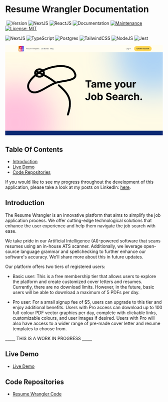 # Resume Wrangler Documentation

<img alt="" src="https://github.com/joshl26/resume-wrangler/actions/workflows/playwright.yml/badge.svg" />
  <img alt="Version" src="https://img.shields.io/badge/version-0.0.9-blue.svg?cacheSeconds=2592000" />
  <img alt="NextJS" src="https://img.shields.io/badge/next-%3E%3D14.0.0-blue.svg" />
  <img alt="ReactJS" src="https://img.shields.io/badge/react-%3E%3D18.0.0-blue.svg" />
  <img alt="Documentation" src="https://img.shields.io/badge/documentation-yes-brightgreen.svg" />
  <a href="https://github.com/joshl26/resume-wrangler/graphs/commit-activity" target="_blank">
    <img alt="Maintenance" src="https://img.shields.io/badge/Maintained%3F-yes-green.svg" />
  </a>
  <a href="https://github.com/joshl26/resume-wrangler/blob/master/LICENSE" target="_blank">
    <img alt="License: MIT" src="https://img.shields.io/github/license/joshl26/resume-wrangler" />
  </a>
  
<br/>

![NextJS](https://img.shields.io/badge/Next-black?style=for-the-badge&logo=next.js&logoColor=white)
![TypeScript](https://img.shields.io/badge/typescript-%23007ACC.svg?style=for-the-badge&logo=typescript&logoColor=white)
![Postgres](https://img.shields.io/badge/postgres-%23316192.svg?style=for-the-badge&logo=postgresql&logoColor=white)
![TailwindCSS](https://img.shields.io/badge/tailwindcss-%2338B2AC.svg?style=for-the-badge&logo=tailwind-css&logoColor=white)
![NodeJS](https://img.shields.io/badge/node.js-6DA55F?style=for-the-badge&logo=node.js&logoColor=white)
![Jest](https://img.shields.io/badge/-jest-%23C21325?style=for-the-badge&logo=jest&logoColor=white)

![Home page image](https://raw.githubusercontent.com/joshl26/joshl26/main/assets/Resume_Wrangler_Landing_Page_1.png)

## Table Of Contents

- [Introduction](#introduction)
- [Live Demo](#live-demo)
- [Code Repositories](#code-repositories)
<!-- - [API Documentaion](#api-documentation)
- [Functionalities](#functionalities)
- [Technologies Utilized](#technologies-utilized)
- [Project Setup](#project-setup)
- [Folder Structure](#folder-structure)
- [Database Architecture](#database-architecture)
- [API Payload](#api-payload)
- [Usage - Home Page](#usage-home-page)
- [Usage - Parts List](#usage-parts-list)
- [Usage - New Part](#usage-new-part)
- [Usage - Edit Part](#usage-edit-part)
- [Usage - Users List](#usage-users-list)
- [Usage - New User](#usage-new-user) -->
<!-- - [Usage - Edit User](#usage-edit-user)
- [Usage - Notes List](#usage-notes-list)
- [Usage - New Note](#usage-new-note)
- [Usage - Edit Note](#usage-edit-note)
- [Usage - Tablet](#usage-tablet)
- [Testing](#testing)
- [Screenshotes](#screenshots)
- [Author](#author)
- [Social Links](#social)
- [Contributions](#contributions)
- [License](#license) -->

If you would like to see my progress throughout the development of this application, please take a look at my posts on LinkedIn: [here](https://www.linkedin.com/in/joshrlehman/).

## Introduction

The Resume Wrangler is an innovative platform that aims to simplify the job application process. We offer cutting-edge technological solutions that enhance the user experience and help them navigate the job search with ease.

We take pride in our Artificial Intelligence (AI)-powered software that scans resumes using an in-house ATS scanner. Additionally, we leverage open-source language grammar and spellchecking to further enhance our software's accuracy. We'll share more about this in future updates.

Our platform offers two tiers of registered users:

- Basic user: This is a free membership tier that allows users to explore the platform and create customized cover letters and resumes. Currently, there are no download limits. However, in the future, basic users will be able to download a maximum of 5 PDFs per day.

- Pro user: For a small signup fee of $5, users can upgrade to this tier and enjoy additional benefits. Users with Pro access can download up to 100 full-colour PDF vector graphics per day, complete with clickable links, customizable colours, and user images if desired. Users with Pro will also have access to a wider range of pre-made cover letter and resume templates to choose from.

_____ THIS IS A WORK IN PROGRESS _____

## Live Demo

- [Live Demo](https://resume-wrangler.vercel.app/)

## Code Repositories

- [Resume Wrangler Code](https://github.com/joshl26/resume-wrangler)

<!-- ## API Documentation

- [Live API Documentation](https://resume-wrangler.vercel.app/api-docs/) -->

<a name="functionalities"></a>

<!-- ## Functionalities

- The user will have to log in to edit the resume details.

- The user can only edit/delete the resume that they have access too.

- All the data will be persistent and is stored in the Amazon cloud.

<a name="technologies-utilized"></a>

## Technologies Utilized

- HTML5 - A markup language for creating web pages and web applications.

- CSS3 - used for describing the presentation of a document written in a markup language.

- Bootstrap - A free and open-source front-end web framework for designing websites and web applications quickly.

- Node.js - Open-source, cross-platform JavaScript run-time environment for executing JavaScript code server-side.

- Express.js - For building web applications and APIs and connecting middleware.

- Joi - Used for schema description and data validation.

- Swagger-UI/JS DOC - Powerful UI interface for documenting, testing and displaying API endpoints.

- Unified Modeling Language - Diagrams which illustrate the sequence of events between objects within this app.

- REST - REST (REpresentational State Transfer) is an architectural style for developing web services.

- MongoDB - Open-source cross-platform document-oriented NoSQL database program to store details like user info, campsites info and comments.

- PassportJS - Authentication middleware for Node.js. Extremely flexible and modular, Passport can be unobtrusively dropped into any Express-based web application.

- Data Associations - Associating user data with the respective campsites and comments using the reference method.

- Render - Cloud platform as a service used as a web application deployment model.

- AWS - MongoDB is hosted on Amazon ec2 instance.

<a name="project-setup"></a>

## Project Setup

Electronics inventory uses JavaScript, so you will need node.js installed to run this application, which includes downloading its dependencies. If you don't have node installed you can get that [here](https://nodejs.org/en/).

You will also need `git` installed on your computer. You can download it [here](https://git-scm.com/downloads).

Next open a git bash wherever you would like to store electronics inventory and run:

### Frontend (Client) installation

`git clone https://github.com/joshl26/electronics-inventory-frontend`

Once you have the project on your local machine you will want open it in a new terminal window and run:

`npm install`

This command will install the client side dependencies, this may take a bit of time.

Once the installation of the dependencies is complete you can start the project by typing the following command:

`npm run start`

and you will have the development version of the frontend (client) application running on:

`localhost:3000`

### Backend (Server) installation

`git clone https://github.com/joshl26/electronics-inventory-backend`

Once you have the project on your local machine you will want open it in a new terminal window and run:

`npm install`

This command will install the server side dependencies, this may take a bit of time.

Once the installation of the dependencies is complete you can start the project by typing the following command:

`node server`

and you will have the development version of the backend (server) application running on:

`localhost:3500`

You will also need to set up a few environmental constants with a .env file like this:

```text
NODE_ENV=development
DATABASE_URI=mongoURI
ACCESS_TOKEN_SECRET=accessTokenSecret
REFRESH_TOKEN_SECRET=refreshTokenSecret
CLOUDINARY_CLOUD_NAME=cloudinaryCloudName
CLOUDINARY_KEY=cloudinaryKey
CLOUDINARY_SECRET=cloudinarySecret
CLIENT_URL = http://localhost:3000/
SERVER_URL= http://localhost:3500/
```

Next modify your "/config/allowedOrigins.js" file to suit your particular requirements.

<a name="folder-structure"></a>

## Folder Structure

### Backend (Server) File Structure

```text
/electronics-inventory-backend
    /config
        /allowedOrigins.js
        /corsOptions.js
        /dbConn.js
    /controllers
        /authController.js
        /notesController.js
        /partsController.js
        /userController.js
    /logs
        /reqLog.log
    /middleware
        /errorHandler.js
        /logger.js
        /loginLimiter.js
        /verifyJWT.js
    /models
        /Note.js
        /Part.js
        /User.js
    /routes
        /authRoutes.js
        /noteRoutes.js
        /partRoutes.js
        /root.js
        /userRoutes.js
    /views
        /404.html
        /index.html
    /server.js
```

I followed the MVC (Model-View-Controller) architectural pattern when laying out this application. It is an architectural pattern used in software engineering to separate the representation of information from the user's interaction with it.

The MVC format for Node.js involves separating application logic into three distinct components: Models, Views, and Controllers.

Models are responsible for managing data and business rules within an application. They handle interactions between a database and controller by performing CRUD operations on objects stored in memory or persisted in databases like MongoDB.

Views are responsible for displaying output to the user interface as HTML pages, written using EJS (Embedded JavaScript).

Controllers are responsible for coordinating models and views by responding to user input and making changes to data when required. It acts as a bridge between view layer (user interface) and model layer (data access layer). Controllers also contain request handlers that interpret requests coming from users via URLs/HTTP methods such as GET/POST.

## Client (Frontend) Side Layout

```text
/electronics-inventory-frontend
    /app
        /api
            /apiSlice.js
        /settings
            /settingsSlice.js
        /store.js
    /components
        /AddRemoveLayout.jsx
        /Cards.jsx
        /Check.jsx
        /Clear.jsx
        /CustomerReviewCard.jsx
        /CustomerReviews.jsx
        /DashCards.jsx
        /DashFooter.jsx
        /DashHeader.jsx
        /DashLayout.jsx
        /DashMain.jsx
        /Experience.jsx
        /Features.jsx
        /FilePicker.jsx
        /FilesList.jsx
        /ImagePicker.jsx
        /Layout.jsx
        /LoadingPage.jsx
        /NewSignup.jsx
        /Office.jsx
        /OutletLoadingPage.jsx
        /PartCard.jsx
        /Plans.jsx
        /Pricing.jsx
        /Public.jsx
        /ReactGridLayout.jsx
    /config
        /roles.js
    /features
        /auth
            /authApiSlice.jsx
            /authSlice.jsx
            /Login.jsx
            /PersistLogin.jsx
            /Prefetch.jsx
            /RequireAuth.jsx
            /SideBar.jsx
        /charts
            /AreaChart.jsx
            /BarChart.jsx
            /PieChart.jsx
            /utils.js
        /notes
            /EditNote.jsx
            /EditNoteForm.jsx
            /NewNote.jsx
            /Note.jsx
            /notesApiSlice.jsx
            /NotesList.jsx
        /pages
            /CustomerGallery.jsx
            /HeroImage.jsx
            /LandingPage.jsx
            /LoginFooter.jsx
            /LoginHeader.jsx
        /parts
            /EditPart.jsx
            /EditPartForm.jsx
            /Newpart.jsx
            /NewPartForm.jsx
            /Part.jsx
            /partsApiSlice.jsx
            /PartsList.jsx
            /partsSlice.jsx
            /ViewPart.jsx
        /users
            /EditUser.jsx
            /NewUserForm.jsx
            /User.jsx
            /usersApiSlice.jsx
            /UsersList.jsx
    /hooks
        /useAuth.js
        /usePersist.js
    /utils
        /index.js
    /error-page.jsx
    /index.jsx
```

Now that I've displayed the basics of the project, let me demonstrate some of its more intricate features.

<a name="database-architecture"></a>

## Database Architecture

(<https://electronics-inventory-server.onrender.com/api-docs/>)

<a name="api-payload"></a>

## API Payload

```json
{
  "_id": { "$oid": "642affe8f215fc42000f1a5d" },
  "user": { "$oid": "63e2d7733fe329d74d72c49d" },
  "name": "NPN type transistors",
  "description": "It is an NPN type transistor with an operating temperature range of -55 to 150 degrees Celsius. The component can dissipate 625 mW of power, giving it good thermal control for not being a MOSFET, which is designed for thermal dissipation.",
  "qty": { "$numberInt": "6" },
  "partType": "Transistor",
  "createdAt": { "$date": { "$numberLong": "1680539624864" } },
  "updatedAt": { "$date": { "$numberLong": "1693358908403" } },
  "ticket2": { "$numberInt": "513" },
  "__v": { "$numberInt": "49" },
  "images": [
    {
      "_id": "e9a468f7479c58b8f17dd1dc384c77a9",
      "url": "http://res.cloudinary.com/dv6keahg3/image/upload/f_auto/q_auto/v1681347133/ElectronicsInventory/wzqkpczsn7sbehz7yzeu.png",
      "fileName": "ElectronicsInventory/wzqkpczsn7sbehz7yzeu"
    },
    {
      "_id": "b67495ca9fd06be537a7705a9beedd72",
      "url": "http://res.cloudinary.com/dv6keahg3/image/upload/v1681347160/ElectronicsInventory/iierofxtq7w73ds73xka.png",
      "fileName": "ElectronicsInventory/iierofxtq7w73ds73xka"
    }
  ],
  "partNumber": "PN2222A",
  "lotId": "XYZ123",
  "serialNumber": "1234",
  "manufacturer": "ON Semiconductors",
  "updatedBy": "DEMO",
  "mfgDate": "2023-03-12",
  "backOrder": { "$numberInt": "2" },
  "vendorName": "Smiths Supplies",
  "partPackage": "Thru hole",
  "partLocation": "A3",
  "deletedImages": [],
  "cost": { "$numberDouble": "7.89" },
  "createdBy": "Josh"
}
```

Above is an example of the payload that is sent upon making a `POST` request to the /parts route effectively creating a new part entry in the DB by utilizing the createNewPart controller.

```json
{
  "_id": { "$oid": "63e2d7733fe329d74d72c49d" },
  "username": "Josh",
  "password": "$secret_password",
  "roles": ["Employee", "Manager", "Admin"],
  "active": true,
  "__v": { "$numberInt": "1" },
  "colorMode": "",
  "partsListView": "Table"
}
```

Above is an example of the payload that is sent upon making a `POST` request to the /users route effectively creating a new user in the DB by utilizing the createNewUser controller.

```json
{
  "_id": { "$oid": "6425b2d01dd8b0dbf4b35408" },
  "user": { "$oid": "63e2d7733fe329d74d72c49d" },
  "title": "Purchase 10pc - 240V 50A transformers",
  "text": "Per spec: 36F-6908492 (Allied Motors)",
  "completed": false,
  "createdAt": { "$date": { "$numberLong": "1680192208331" } },
  "updatedAt": { "$date": { "$numberLong": "1692809451199" } },
  "ticket": { "$numberInt": "516" },
  "__v": { "$numberInt": "0" }
}
```

An example of the payload (seen above) that is sent upon making a `POST` request to the /notes route effectively creating a new note in the DB by utilizing the createNewNote controller.

<a name="usage-home-page"></a>

## Usage - Home Page

![Home Page Image](https://raw.githubusercontent.com/joshl26/joshl26/main/assets/Laptop_el-in_1.png)

This is the home page of the electronics inventory system dashboard. Clicking any of the links on the left-hand sidebar will take you to their respective page.

<a name="usage-parts-list"></a>

## Usage - Parts List Page

**Parts List Page**
![Partslist Page Image](https://raw.githubusercontent.com/joshl26/joshl26/main/assets/Laptop_el-in.png)

While in the inventory page tab, you will be met with your entire electronics inventory in table form. Clicking on a part row in table will open up a new window displaying all the current information regarding that specific part.

<a name="usage-new-part"></a>

## Usage - New Part Page

**Create Part Page**
![Create Part Page Image](https://raw.githubusercontent.com/joshl26/joshl26/main/assets/Laptop_el-in_2.png)

<a name="usage-edit-part"></a>

## Usage - Edit Part Page

**Edit Part Page**
![Edit Part Page Image](https://raw.githubusercontent.com/joshl26/joshl26/main/assets/Laptop_el-in_2.png)

<a name="usage-users-list"></a>

## Usage - Users List Page

**Users List Page**
![Userslist Page Image](https://raw.githubusercontent.com/joshl26/joshl26/main/assets/Laptop_el-in.png)

<a name="usage-new-user"></a> -->
